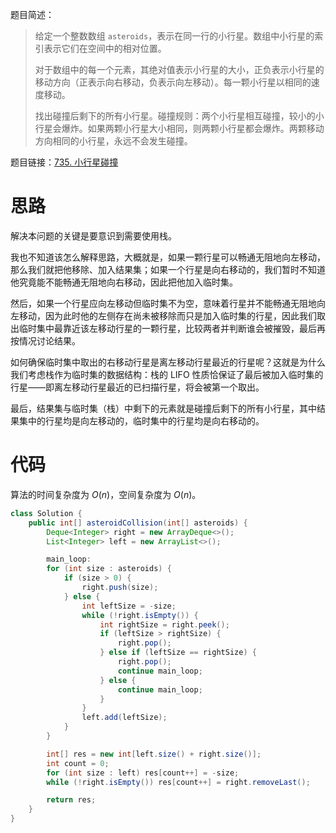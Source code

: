 题目简述：

> 给定一个整数数组 `asteroids`，表示在同一行的小行星。数组中小行星的索引表示它们在空间中的相对位置。
>
> 对于数组中的每一个元素，其绝对值表示小行星的大小，正负表示小行星的移动方向（正表示向右移动，负表示向左移动）。每一颗小行星以相同的速度移动。
>
> 找出碰撞后剩下的所有小行星。碰撞规则：两个小行星相互碰撞，较小的小行星会爆炸。如果两颗小行星大小相同，则两颗小行星都会爆炸。两颗移动方向相同的小行星，永远不会发生碰撞。

题目链接：[735. 小行星碰撞](https://leetcode.cn/problems/asteroid-collision/)

# 思路

解决本问题的关键是要意识到需要使用栈。

我也不知道该怎么解释思路，大概就是，如果一颗行星可以畅通无阻地向左移动，那么我们就把他移除、加入结果集；如果一个行星是向右移动的，我们暂时不知道他究竟能不能畅通无阻地向右移动，因此把他加入临时集。

然后，如果一个行星应向左移动但临时集不为空，意味着行星并不能畅通无阻地向左移动，因为此时他的左侧存在尚未被移除而只是加入临时集的行星，因此我们取出临时集中最靠近该左移动行星的一颗行星，比较两者并判断谁会被摧毁，最后再按情况讨论结果。

如何确保临时集中取出的右移动行星是离左移动行星最近的行星呢？这就是为什么我们考虑栈作为临时集的数据结构：栈的 LIFO 性质恰保证了最后被加入临时集的行星——即离左移动行星最近的已扫描行星，将会被第一个取出。

最后，结果集与临时集（栈）中剩下的元素就是碰撞后剩下的所有小行星，其中结果集中的行星均是向左移动的，临时集中的行星均是向右移动的。

# 代码

算法的时间复杂度为 $O(n)$，空间复杂度为 $O(n)$。

```java
class Solution {
    public int[] asteroidCollision(int[] asteroids) {
        Deque<Integer> right = new ArrayDeque<>();
        List<Integer> left = new ArrayList<>();

        main_loop:
        for (int size : asteroids) {
            if (size > 0) {
                right.push(size);
            } else {
                int leftSize = -size;
                while (!right.isEmpty()) {
                    int rightSize = right.peek();
                    if (leftSize > rightSize) {
                        right.pop();
                    } else if (leftSize == rightSize) {
                        right.pop();
                        continue main_loop;
                    } else {
                        continue main_loop;
                    }
                }
                left.add(leftSize);
            }
        }

        int[] res = new int[left.size() + right.size()];
        int count = 0;
        for (int size : left) res[count++] = -size;
        while (!right.isEmpty()) res[count++] = right.removeLast();

        return res;
    }
}
```

